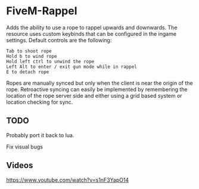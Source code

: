 # FiveM-Rappel

Adds the ability to use a rope to rappel upwards and downwards. The resource uses custom keybinds that can be configured in the ingame settings. 
Default controls are the following:

```
Tab to shoot rope
Hold b to wind rope
Hold left ctrl to unwind the rope
Left Alt to enter / exit gun mode while in rappel
E to detach rope
```
Ropes are manually synced but only when the client is near the origin of the rope. Retroactive syncing can easily be implemented by remembering the location of the rope server side and either using a grid based system or location checking for sync.

## TODO
Probably port it back to lua.

Fix visual bugs

## Videos
https://www.youtube.com/watch?v=s1nF3YapO14
